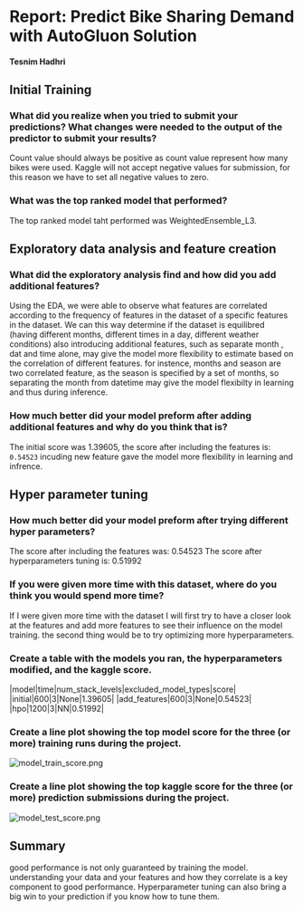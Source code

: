 # Report: Predict Bike Sharing Demand with AutoGluon Solution
#### Tesnim Hadhri

## Initial Training
### What did you realize when you tried to submit your predictions? What changes were needed to the output of the predictor to submit your results?
Count value should always be positive as count value represent how many bikes were used. Kaggle will not accept negative values for submission, for this reason we have to set all negative values to zero.

### What was the top ranked model that performed?
The top ranked model taht performed was WeightedEnsemble_L3.

## Exploratory data analysis and feature creation
### What did the exploratory analysis find and how did you add additional features?
Using the EDA, we were able to observe what features are correlated according to 
the frequency of features in the dataset of a specific features in the dataset. We can this way determine if the dataset is equilibred (having different months, different times in a day, different weather conditions)
also introducing  additional features, such as separate month , dat and time alone, may give the model more flexibility to estimate based on the correlation of different features. for instence, months and season are two correlated feature, as the season is specified by a set of months, so separating the month from datetime may give the model flexibilty in learning and thus during inference. 



### How much better did your model preform after adding additional features and why do you think that is?
The initial score was 1.39605, the score after including the features is: `0.54523`
incuding new feature gave the model more flexibility in learning and infrence.


## Hyper parameter tuning
### How much better did your model preform after trying different hyper parameters?
The score after including the features was: 0.54523
The score after hyperparameters tuning is:  0.51992


### If you were given more time with this dataset, where do you think you would spend more time?
If I were given more time with the dataset I will first try to have a closer look at the features and add more features to see their influence on the model training.
 the second thing would be to try optimizing more hyperparameters.

### Create a table with the models you ran, the hyperparameters modified, and the kaggle score.
|model|time|num_stack_levels|excluded_model_types|score|
|initial|600|3|None|1.39605|
|add_features|600|3|None|0.54523|
|hpo|1200|3|NN|0.51992|

### Create a line plot showing the top model score for the three (or more) training runs during the project.


![model_train_score.png](./model_train_score.png)

### Create a line plot showing the top kaggle score for the three (or more) prediction submissions during the project.



![model_test_score.png](./model_test_score.png)

## Summary
good performance is not only guaranteed by training the model.
understanding your data and your features and how they correlate is a key component to good performance.
Hyperparameter tuning can also bring a big win to your prediction if you know how to tune them.

